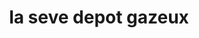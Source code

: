 ---
title: "la seve depot gazeux"
url: /route-nationale-bigot/la-seve-depot-gazeux/
shop: Getränke
---